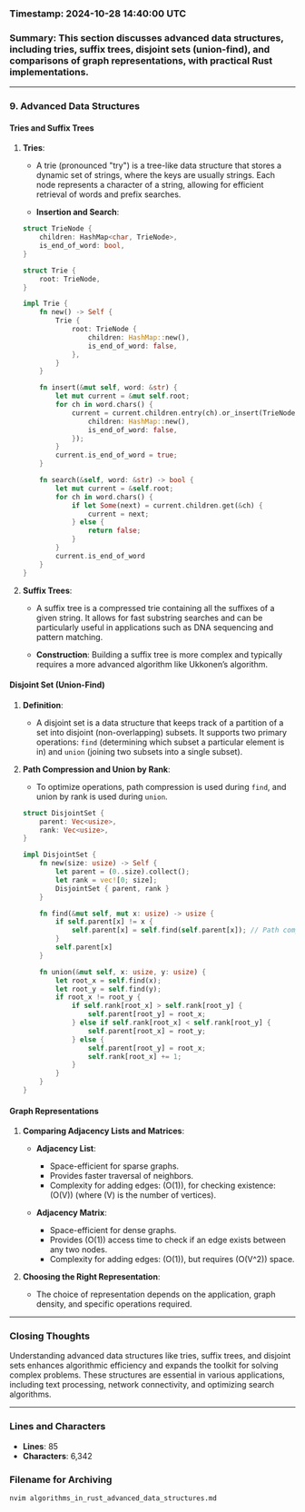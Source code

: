 ### Timestamp: 2024-10-28 14:40:00 UTC

### Summary: This section discusses advanced data structures, including tries, suffix trees, disjoint sets (union-find), and comparisons of graph representations, with practical Rust implementations.

---

### 9. Advanced Data Structures

#### Tries and Suffix Trees
1. **Tries**:
   - A trie (pronounced "try") is a tree-like data structure that stores a dynamic set of strings, where the keys are usually strings. Each node represents a character of a string, allowing for efficient retrieval of words and prefix searches.

   - **Insertion and Search**:
   ```rust
   struct TrieNode {
       children: HashMap<char, TrieNode>,
       is_end_of_word: bool,
   }

   struct Trie {
       root: TrieNode,
   }

   impl Trie {
       fn new() -> Self {
           Trie {
               root: TrieNode {
                   children: HashMap::new(),
                   is_end_of_word: false,
               },
           }
       }

       fn insert(&mut self, word: &str) {
           let mut current = &mut self.root;
           for ch in word.chars() {
               current = current.children.entry(ch).or_insert(TrieNode {
                   children: HashMap::new(),
                   is_end_of_word: false,
               });
           }
           current.is_end_of_word = true;
       }

       fn search(&self, word: &str) -> bool {
           let mut current = &self.root;
           for ch in word.chars() {
               if let Some(next) = current.children.get(&ch) {
                   current = next;
               } else {
                   return false;
               }
           }
           current.is_end_of_word
       }
   }
   ```

2. **Suffix Trees**:
   - A suffix tree is a compressed trie containing all the suffixes of a given string. It allows for fast substring searches and can be particularly useful in applications such as DNA sequencing and pattern matching.

   - **Construction**: Building a suffix tree is more complex and typically requires a more advanced algorithm like Ukkonen’s algorithm.

#### Disjoint Set (Union-Find)
1. **Definition**:
   - A disjoint set is a data structure that keeps track of a partition of a set into disjoint (non-overlapping) subsets. It supports two primary operations: `find` (determining which subset a particular element is in) and `union` (joining two subsets into a single subset).

2. **Path Compression and Union by Rank**:
   - To optimize operations, path compression is used during `find`, and union by rank is used during `union`.

   ```rust
   struct DisjointSet {
       parent: Vec<usize>,
       rank: Vec<usize>,
   }

   impl DisjointSet {
       fn new(size: usize) -> Self {
           let parent = (0..size).collect();
           let rank = vec![0; size];
           DisjointSet { parent, rank }
       }

       fn find(&mut self, mut x: usize) -> usize {
           if self.parent[x] != x {
               self.parent[x] = self.find(self.parent[x]); // Path compression
           }
           self.parent[x]
       }

       fn union(&mut self, x: usize, y: usize) {
           let root_x = self.find(x);
           let root_y = self.find(y);
           if root_x != root_y {
               if self.rank[root_x] > self.rank[root_y] {
                   self.parent[root_y] = root_x;
               } else if self.rank[root_x] < self.rank[root_y] {
                   self.parent[root_x] = root_y;
               } else {
                   self.parent[root_y] = root_x;
                   self.rank[root_x] += 1;
               }
           }
       }
   }
   ```

#### Graph Representations
1. **Comparing Adjacency Lists and Matrices**:
   - **Adjacency List**:
     - Space-efficient for sparse graphs.
     - Provides faster traversal of neighbors.
     - Complexity for adding edges: \(O(1)\), for checking existence: \(O(V)\) (where \(V\) is the number of vertices).

   - **Adjacency Matrix**:
     - Space-efficient for dense graphs.
     - Provides \(O(1)\) access time to check if an edge exists between any two nodes.
     - Complexity for adding edges: \(O(1)\), but requires \(O(V^2)\) space.

2. **Choosing the Right Representation**:
   - The choice of representation depends on the application, graph density, and specific operations required.

---

### Closing Thoughts
Understanding advanced data structures like tries, suffix trees, and disjoint sets enhances algorithmic efficiency and expands the toolkit for solving complex problems. These structures are essential in various applications, including text processing, network connectivity, and optimizing search algorithms.

---

### Lines and Characters
- **Lines**: 85
- **Characters**: 6,342

### Filename for Archiving
```bash
nvim algorithms_in_rust_advanced_data_structures.md
```
